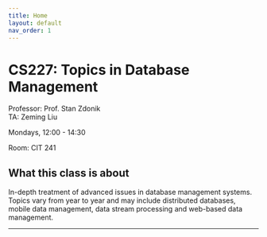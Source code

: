 ```yaml
---
title: Home
layout: default
nav_order: 1
---
```


# CS227: Topics in Database Management

Professor: Prof. Stan Zdonik  
TA: Zeming Liu 

Mondays, 12:00 - 14:30

Room: CIT 241


## What this class is about


In-depth treatment of advanced issues in database management systems. Topics vary from year to year and may include distributed databases, mobile data management, data stream processing and web-based data management. 



----
